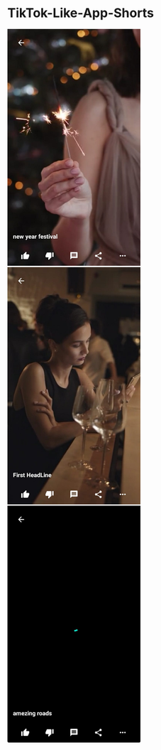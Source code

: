# TikTok-Like-App-Shorts

<img src="WhatsApp Image 2021-01-01 at 6.41.48 PM (1).jpeg" width="300"/>
<img src="WhatsApp Image 2021-01-01 at 6.41.48 PM (2).jpeg" width="300"/>
<img src="WhatsApp Image 2021-01-01 at 6.41.48 PM.jpeg" width="300"/>
